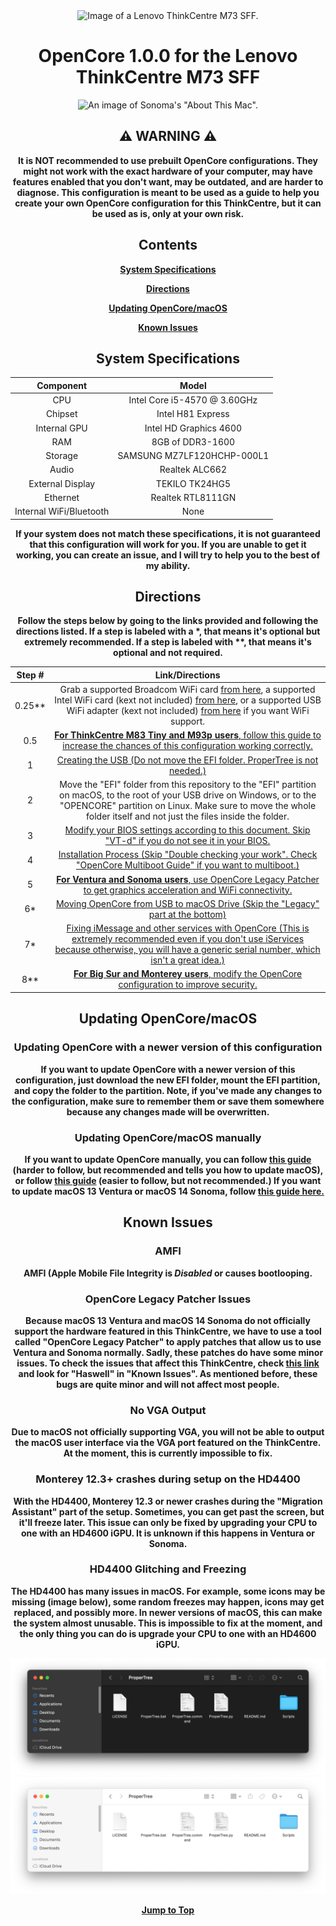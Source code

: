 <div align="center">

  <img src="https://files.refurbed.com/pi/lenovo-thinkcentre-m73-i4g-1604301233.jpg" alt="Image of a Lenovo ThinkCentre M73 SFF." width="60px"/>
  
  # **OpenCore 1.0.0 for the Lenovo ThinkCentre M73 SFF**

![An image of Sonoma's "About This Mac".](https://files.catbox.moe/dsg0xk.png)
  
  ## ⚠️ WARNING ⚠️
  
  **It is NOT recommended to use prebuilt OpenCore configurations. They might not work with the exact hardware of your computer, may have features enabled that you don't want, may be outdated, and are harder to diagnose. This configuration is meant to be used as a guide to help you create your own OpenCore configuration for this ThinkCentre, but it can be used as is, only at your own risk.**
  
  ## Contents
  
  [**System Specifications**](#system-specifications)
  
  [**Directions**](#directions)

  [**Updating OpenCore/macOS**](#updating-opencoremacos)

  [**Known Issues**](#known-issues)
  
  ## System Specifications
  
  | Component | Model |
  | :-: | :-: |
  | CPU | Intel Core i5-4570 @ 3.60GHz |
  | Chipset | Intel H81 Express |
  | Internal GPU | Intel HD Graphics 4600 |
  | RAM | 8GB of DDR3-1600 |
  | Storage | SAMSUNG MZ7LF120HCHP-000L1 |
  | Audio | Realtek ALC662 |
  | External Display | TEKILO TK24HG5 |
  | Ethernet | Realtek RTL8111GN |
  | Internal WiFi/Bluetooth | None |
  
  **If your system does not match these specifications, it is not guaranteed that this configuration will work for you. If you are unable to get it working, you can create an issue, and I will try to help you to the best of my ability.**

  ## Directions
  
  **Follow the steps below by going to the links provided and following the directions listed. If a step is labeled with a &#42;, that means it's optional but extremely recommended. If a step is labeled with &#42;&#42;, that means it's optional and not required.**

  | Step # | Link/Directions |
  | :-: | :-: |
  | 0.25** | Grab a supported Broadcom WiFi card [from here](https://dortania.github.io/Wireless-Buyers-Guide/types-of-wireless-card/mpcie.html), a supported Intel WiFi card (kext not included) [from here](https://openintelwireless.github.io/itlwm/Compat.html#), or a supported USB WiFi adapter (kext not included) [from here](https://github.com/chris1111/Wireless-USB-OC-Big-Sur-Adapter#%EF%B8%8E---known-working-and-testing-adapter) if you want WiFi support. |
  | 0.5 | [**For ThinkCentre M83 Tiny and M93p users**, follow this guide to increase the chances of this configuration working correctly.](/Resources/Documentation/M83andM93.md) |
  | 1 | [Creating the USB (Do not move the EFI folder. ProperTree is not needed.)](https://dortania.github.io/OpenCore-Install-Guide/installer-guide/#making-the-installer) |
  | 2 | Move the "EFI" folder from this repository to the "EFI" partition on macOS, to the root of your USB drive on Windows, or to the "OPENCORE" partition on Linux. Make sure to move the whole folder itself and not just the files inside the folder. |
  | 3 | [Modify your BIOS settings according to this document. Skip "VT-d" if you do not see it in your BIOS.](/Resources/Documentation/BIOSSettings.md) |
  | 4 | [Installation Process (Skip "Double checking your work". Check "OpenCore Multiboot Guide" if you want to multiboot.)](https://dortania.github.io/OpenCore-Install-Guide/installation/installation-process.html#booting-the-opencore-usb) |
  | 5 | [**For Ventura and Sonoma users**, use OpenCore Legacy Patcher to get graphics acceleration and WiFi connectivity.](/Resources/Documentation/OCLP.md) |
  | 6* | [Moving OpenCore from USB to macOS Drive (Skip the "Legacy" part at the bottom)](https://dortania.github.io/OpenCore-Post-Install/universal/oc2hdd.html) |
  | 7* | [Fixing iMessage and other services with OpenCore (This is extremely recommended even if you don't use iServices because otherwise, you will have a generic serial number, which isn't a great idea.)](https://dortania.github.io/OpenCore-Post-Install/universal/iservices.html) |
  | 8** | [**For Big Sur and Monterey users**, modify the OpenCore configuration to improve security.](/Resources/Documentation/Security.md) |

  ## Updating OpenCore/macOS
  
  ### Updating OpenCore with a newer version of this configuration
  **If you want to update OpenCore with a newer version of this configuration, just download the new EFI folder, mount the EFI partition, and copy the folder to the partition. Note, if you've made any changes to the configuration, make sure to remember them or save them somewhere because any changes made will be overwritten.**

  ### Updating OpenCore/macOS manually
  **If you want to update OpenCore manually, you can follow [this guide](https://dortania.github.io/OpenCore-Post-Install/universal/update.html#updating-opencore) (harder to follow, but recommended and tells you how to update macOS), or follow [this guide](https://www.insanelymac.com/forum/topic/347035-guide-updating-and-maintaining-opencore-new-method/) (easier to follow, but not recommended.) If you want to update macOS 13 Ventura or macOS 14 Sonoma, follow [this guide here.](/Resources/Documentation/OCLP.md#before-updating-macos)**

  ## Known Issues

  ### AMFI
  **AMFI (Apple Mobile File Integrity is _Disabled_ or causes bootlooping.**

  ### OpenCore Legacy Patcher Issues
  **Because macOS 13 Ventura and macOS 14 Sonoma do not officially support the hardware featured in this ThinkCentre, we have to use a tool called "OpenCore Legacy Patcher" to apply patches that allow us to use Ventura and Sonoma normally. Sadly, these patches do have some minor issues. To check the issues that affect this ThinkCentre, check [this link](https://github.com/dortania/OpenCore-Legacy-Patcher/issues/1008/) and look for "Haswell" in "Known Issues". As mentioned before, these bugs are quite minor and will not affect most people.**

  ### No VGA Output
  **Due to macOS not officially supporting VGA, you will not be able to output the macOS user interface via the VGA port featured on the ThinkCentre. At the moment, this is currently impossible to fix.**

  ### Monterey 12.3+ crashes during setup on the HD4400
  **With the HD4400, Monterey 12.3 or newer crashes during the "Migration Assistant" part of the setup. Sometimes, you can get past the screen, but it'll freeze later. This issue can only be fixed by upgrading your CPU to one with an HD4600 iGPU. It is unknown if this happens in Ventura or Sonoma.**

  ### HD4400 Glitching and Freezing
  **The HD4400 has many issues in macOS. For example, some icons may be missing (image below), some random freezes may happen, icons may get replaced, and possibly more. In newer versions of macOS, this can make the system almost unusable. This is impossible to fix at the moment, and the only thing you can do is upgrade your CPU to one with an HD4600 iGPU.**

  ![An image showing an example of icons going missing in macOS.](/Resources/Images/Missing%20Icons/DarkMissingIcons.png#gh-dark-mode-only) ![An image showing an example of icons going missing in macOS.](/Resources/Images/Missing%20Icons/LightMissingIcons.png#gh-light-mode-only)
  
  [**Jump to Top**](#opencore-100-for-the-lenovo-thinkcentre-m73-tiny)

</div>
